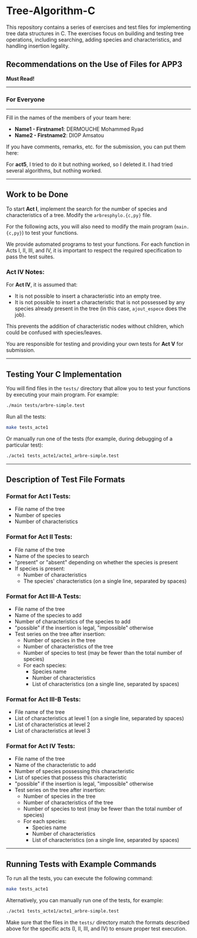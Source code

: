 
# Tree-Algorithm-C

This repository contains a series of exercises and test files for implementing tree data structures in C. The exercises focus on building and testing tree operations, including searching, adding species and characteristics, and handling insertion legality.

## Recommendations on the Use of Files for APP3
**Must Read!**

****************************************************************  
### For Everyone  
****************************************************************  

Fill in the names of the members of your team here:

- **Name1 - Firstname1**: DERMOUCHE Mohammed Ryad  
- **Name2 - Firstname2**: DIOP Amsatou  

If you have comments, remarks, etc. for the submission, you can put them here:

For **act5**, I tried to do it but nothing worked, so I deleted it. I had tried several algorithms, but nothing worked.

---

## Work to be Done  
To start **Act I**, implement the search for the number of species and characteristics of a tree. Modify the `arbresphylo.{c,py}` file.

For the following acts, you will also need to modify the main program (`main.{c,py}`) to test your functions.

We provide automated programs to test your functions. For each function in Acts I, II, III, and IV, it is important to respect the required specification to pass the test suites.

### Act IV Notes:
For **Act IV**, it is assumed that:
- It is not possible to insert a characteristic into an empty tree.
- It is not possible to insert a characteristic that is not possessed by any species already present in the tree (in this case, `ajout_espece` does the job).
  
This prevents the addition of characteristic nodes without children, which could be confused with species/leaves.

You are responsible for testing and providing your own tests for **Act V** for submission.

---

## Testing Your C Implementation
You will find files in the `tests/` directory that allow you to test your functions by executing your main program. For example:

```bash
./main tests/arbre-simple.test
```

Run all the tests:

```bash
make tests_acte1
```

Or manually run one of the tests (for example, during debugging of a particular test):

```bash
./acte1 tests_acte1/acte1_arbre-simple.test
```

---

## Description of Test File Formats

### Format for Act I Tests:
- File name of the tree
- Number of species
- Number of characteristics

### Format for Act II Tests:
- File name of the tree
- Name of the species to search
- "present" or "absent" depending on whether the species is present
- If species is present:
  - Number of characteristics
  - The species' characteristics (on a single line, separated by spaces)

### Format for Act III-A Tests:
- File name of the tree
- Name of the species to add
- Number of characteristics of the species to add
- "possible" if the insertion is legal, "impossible" otherwise
- Test series on the tree after insertion:
  - Number of species in the tree
  - Number of characteristics of the tree
  - Number of species to test (may be fewer than the total number of species)
  - For each species:
    - Species name
    - Number of characteristics
    - List of characteristics (on a single line, separated by spaces)

### Format for Act III-B Tests:
- File name of the tree
- List of characteristics at level 1 (on a single line, separated by spaces)
- List of characteristics at level 2
- List of characteristics at level 3

### Format for Act IV Tests:
- File name of the tree
- Name of the characteristic to add
- Number of species possessing this characteristic
- List of species that possess this characteristic
- "possible" if the insertion is legal, "impossible" otherwise
- Test series on the tree after insertion:
  - Number of species in the tree
  - Number of characteristics of the tree
  - Number of species to test (may be fewer than the total number of species)
  - For each species:
    - Species name
    - Number of characteristics
    - List of characteristics (on a single line, separated by spaces)

---

## Running Tests with Example Commands

To run all the tests, you can execute the following command:

```bash
make tests_acte1
```

Alternatively, you can manually run one of the tests, for example:

```bash
./acte1 tests_acte1/acte1_arbre-simple.test
```

Make sure that the files in the `tests/` directory match the formats described above for the specific acts (I, II, III, and IV) to ensure proper test execution.
